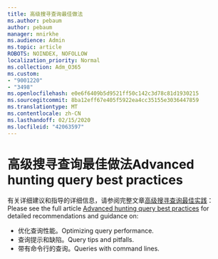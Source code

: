 ```yaml
---
title: 高级搜寻查询最佳做法
ms.author: pebaum
author: pebaum
manager: mnirkhe
ms.audience: Admin
ms.topic: article
ROBOTS: NOINDEX, NOFOLLOW
localization_priority: Normal
ms.collection: Adm_O365
ms.custom:
- "9001220"
- "3498"
ms.openlocfilehash: e0e6f6409b5d9521ff50c142c3d78c81d1930215
ms.sourcegitcommit: 8ba12eff67e405f5922ea4cc35155e3036447859
ms.translationtype: MT
ms.contentlocale: zh-CN
ms.lasthandoff: 02/15/2020
ms.locfileid: "42063597"
---
```

# <a name="advanced-hunting-query-best-practices"></a><span data-ttu-id="6a022-102">高级搜寻查询最佳做法</span><span class="sxs-lookup"><span data-stu-id="6a022-102">Advanced hunting query best practices</span></span>

<span data-ttu-id="6a022-103">有关详细建议和指导的详细信息，请参阅完整文章[高级搜寻查询最佳实践](https://docs.microsoft.com/en-us/windows/security/threat-protection/microsoft-defender-atp/advanced-hunting-best-practices#optimize-query-performance)：</span><span class="sxs-lookup"><span data-stu-id="6a022-103">Please see the full article [Advanced hunting query best practices](https://docs.microsoft.com/en-us/windows/security/threat-protection/microsoft-defender-atp/advanced-hunting-best-practices#optimize-query-performance) for detailed recommendations and guidance on:</span></span>
- <span data-ttu-id="6a022-104">优化查询性能。</span><span class="sxs-lookup"><span data-stu-id="6a022-104">Optimizing query performance.</span></span>
- <span data-ttu-id="6a022-105">查询提示和缺陷。</span><span class="sxs-lookup"><span data-stu-id="6a022-105">Query tips and pitfalls.</span></span>
- <span data-ttu-id="6a022-106">带有命令行的查询。</span><span class="sxs-lookup"><span data-stu-id="6a022-106">Queries with command lines.</span></span>


